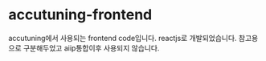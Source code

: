 # accutuning-frontend

accutuning에서 사용되는 frontend code입니다. reactjs로 개발되었습니다.
참고용으로 구분해두었고 aiip통합이후 사용되지 않습니다.
